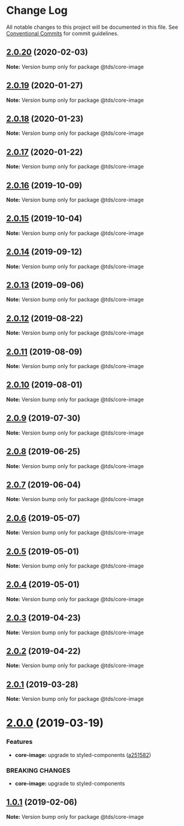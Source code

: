 # Change Log

All notable changes to this project will be documented in this file.
See [Conventional Commits](https://conventionalcommits.org) for commit guidelines.

## [2.0.20](https://github.com/telusdigital/tds/compare/@tds/core-image@2.0.19...@tds/core-image@2.0.20) (2020-02-03)

**Note:** Version bump only for package @tds/core-image





## [2.0.19](https://github.com/telusdigital/tds/compare/@tds/core-image@2.0.18...@tds/core-image@2.0.19) (2020-01-27)

**Note:** Version bump only for package @tds/core-image





## [2.0.18](https://github.com/telusdigital/tds/compare/@tds/core-image@2.0.17...@tds/core-image@2.0.18) (2020-01-23)

**Note:** Version bump only for package @tds/core-image





## [2.0.17](https://github.com/telusdigital/tds/compare/@tds/core-image@2.0.16...@tds/core-image@2.0.17) (2020-01-22)

**Note:** Version bump only for package @tds/core-image





## [2.0.16](https://github.com/telusdigital/tds/compare/@tds/core-image@2.0.15...@tds/core-image@2.0.16) (2019-10-09)

**Note:** Version bump only for package @tds/core-image





## [2.0.15](https://github.com/telusdigital/tds/compare/@tds/core-image@2.0.14...@tds/core-image@2.0.15) (2019-10-04)

**Note:** Version bump only for package @tds/core-image





## [2.0.14](https://github.com/telusdigital/tds/compare/@tds/core-image@2.0.13...@tds/core-image@2.0.14) (2019-09-12)

**Note:** Version bump only for package @tds/core-image





## [2.0.13](https://github.com/telusdigital/tds/compare/@tds/core-image@2.0.12...@tds/core-image@2.0.13) (2019-09-06)

**Note:** Version bump only for package @tds/core-image





## [2.0.12](https://github.com/telusdigital/tds/compare/@tds/core-image@2.0.11...@tds/core-image@2.0.12) (2019-08-22)

**Note:** Version bump only for package @tds/core-image





## [2.0.11](https://github.com/telusdigital/tds/compare/@tds/core-image@2.0.10...@tds/core-image@2.0.11) (2019-08-09)

**Note:** Version bump only for package @tds/core-image





## [2.0.10](https://github.com/telusdigital/tds/compare/@tds/core-image@2.0.9...@tds/core-image@2.0.10) (2019-08-01)

**Note:** Version bump only for package @tds/core-image





## [2.0.9](https://github.com/telusdigital/tds/compare/@tds/core-image@2.0.8...@tds/core-image@2.0.9) (2019-07-30)

**Note:** Version bump only for package @tds/core-image





## [2.0.8](https://github.com/telusdigital/tds/compare/@tds/core-image@2.0.7...@tds/core-image@2.0.8) (2019-06-25)

**Note:** Version bump only for package @tds/core-image





## [2.0.7](https://github.com/telusdigital/tds/compare/@tds/core-image@2.0.6...@tds/core-image@2.0.7) (2019-06-04)

**Note:** Version bump only for package @tds/core-image

## [2.0.6](https://github.com/telusdigital/tds/compare/@tds/core-image@2.0.5...@tds/core-image@2.0.6) (2019-05-07)

**Note:** Version bump only for package @tds/core-image

## [2.0.5](https://github.com/telusdigital/tds/compare/@tds/core-image@2.0.4...@tds/core-image@2.0.5) (2019-05-01)

**Note:** Version bump only for package @tds/core-image

## [2.0.4](https://github.com/telusdigital/tds/compare/@tds/core-image@2.0.3...@tds/core-image@2.0.4) (2019-05-01)

**Note:** Version bump only for package @tds/core-image

## [2.0.3](https://github.com/telusdigital/tds/compare/@tds/core-image@2.0.2...@tds/core-image@2.0.3) (2019-04-23)

**Note:** Version bump only for package @tds/core-image

## [2.0.2](https://github.com/telusdigital/tds/compare/@tds/core-image@2.0.1...@tds/core-image@2.0.2) (2019-04-22)

**Note:** Version bump only for package @tds/core-image

## [2.0.1](https://github.com/telusdigital/tds/compare/@tds/core-image@2.0.0...@tds/core-image@2.0.1) (2019-03-28)

**Note:** Version bump only for package @tds/core-image

# [2.0.0](https://github.com/telusdigital/tds/compare/@tds/core-image@1.0.1...@tds/core-image@2.0.0) (2019-03-19)

### Features

- **core-image:** upgrade to styled-components ([a251582](https://github.com/telusdigital/tds/commit/a251582))

### BREAKING CHANGES

- **core-image:** upgrade to styled-components

## [1.0.1](https://github.com/telusdigital/tds/compare/@tds/core-image@1.0.0...@tds/core-image@1.0.1) (2019-02-06)

**Note:** Version bump only for package @tds/core-image

